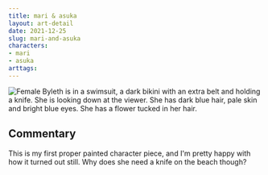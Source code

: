 ```yaml
---
title: mari & asuka
layout: art-detail
date: 2021-12-25
slug: mari-and-asuka
characters:
- mari
- asuka
arttags:
---
```

![
Female Byleth is in a swimsuit, a dark bikini with an extra belt and holding a knife. She is looking down at the viewer. She has dark blue hair, pale skin and bright blue eyes. She has a flower tucked in her hair.
](/art/mari-and-asuka.webp)
## Commentary

This is my first proper painted character piece, and I'm pretty happy with how it turned out still. Why does she need a knife on the beach though?

